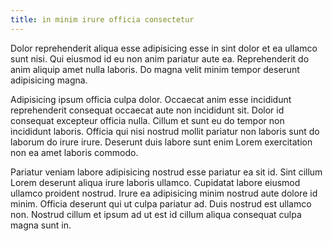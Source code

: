 ```yaml
---
title: in minim irure officia consectetur
---
```


Dolor reprehenderit aliqua esse adipisicing esse in sint dolor et ea ullamco sunt nisi. Qui eiusmod id eu non anim pariatur aute ea. Reprehenderit do anim aliquip amet nulla laboris. Do magna velit minim tempor deserunt adipisicing magna.

Adipisicing ipsum officia culpa dolor. Occaecat anim esse incididunt reprehenderit consequat occaecat aute non incididunt sit. Dolor id consequat excepteur officia nulla. Cillum et sunt eu do tempor non incididunt laboris. Officia qui nisi nostrud mollit pariatur non laboris sunt do laborum do irure irure. Deserunt duis labore sunt enim Lorem exercitation non ea amet laboris commodo.

Pariatur veniam labore adipisicing nostrud esse pariatur ea sit id. Sint cillum Lorem deserunt aliqua irure laboris ullamco. Cupidatat labore eiusmod ullamco proident nostrud. Irure ea adipisicing minim nostrud aute dolore id minim. Officia deserunt qui ut culpa pariatur ad. Duis nostrud est ullamco non. Nostrud cillum et ipsum ad ut est id cillum aliqua consequat culpa magna sunt in.